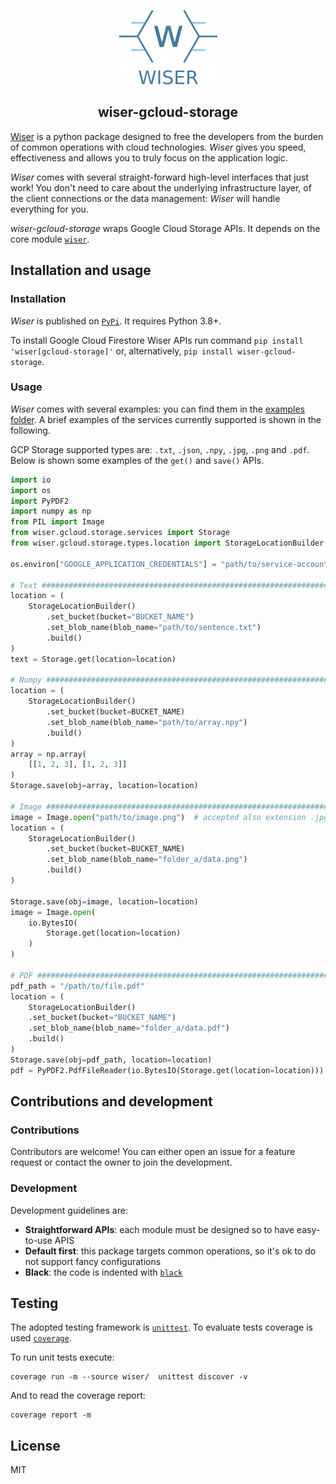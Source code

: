 <p align="center">
    <img src="https://raw.githubusercontent.com/ad-astra-tech/wiser/main/resources/logo.png" />
</p>
<h2 align="center">wiser-gcloud-storage</h2>

[Wiser](https://github.com/ad-astra-tech/wiser) is a python package designed to free the developers from the burden of common operations with cloud technologies.
_Wiser_ gives you speed, effectiveness and allows you to truly focus on the application logic.

_Wiser_ comes with several straight-forward high-level interfaces that just work! You don't need to care about the 
underlying infrastructure layer, of the client connections or the data management: _Wiser_ will handle everything for you.

_wiser-gcloud-storage_ wraps Google Cloud Storage APIs. It depends on the core module [`wiser`](https://github.com/ad-astra-tech/wiser).

## Installation and usage

### Installation

_Wiser_ is published on [`PyPi`](https://pypi.org/project/wiser/). It requires Python 3.8+.

To install Google Cloud Firestore Wiser APIs run command `pip install 'wiser[gcloud-storage]'` or, alternatively, `pip install wiser-gcloud-storage`.

### Usage
_Wiser_ comes with several examples: you can find them in the [examples folder](https://github.com/nicolamassarenti/wiser/tree/main/package/examples/). A brief examples of the services currently supported is shown in the following.

GCP Storage supported types are: `.txt`, `.json`, `.npy`, `.jpg`, `.png` and `.pdf`. Below is shown some examples of the `get()` and `save()` APIs.

```python
import io
import os
import PyPDF2
import numpy as np
from PIL import Image
from wiser.gcloud.storage.services import Storage
from wiser.gcloud.storage.types.location import StorageLocationBuilder

os.environ["GOOGLE_APPLICATION_CREDENTIALS"] = "path/to/service-account.json"

# Text #################################################################################################################
location = (
    StorageLocationBuilder()
        .set_bucket(bucket="BUCKET_NAME")
        .set_blob_name(blob_name="path/to/sentence.txt")
        .build()
)
text = Storage.get(location=location)

# Numpy ################################################################################################################
location = (
    StorageLocationBuilder()
        .set_bucket(bucket=BUCKET_NAME)
        .set_blob_name(blob_name="path/to/array.npy")
        .build()
)
array = np.array(
    [[1, 2, 3], [1, 2, 3]]
)
Storage.save(obj=array, location=location)

# Image ################################################################################################################
image = Image.open("path/to/image.png")  # accepted also extension .jpg
location = (
    StorageLocationBuilder()
        .set_bucket(bucket=BUCKET_NAME)
        .set_blob_name(blob_name="folder_a/data.png")
        .build()
)

Storage.save(obj=image, location=location)
image = Image.open(
    io.BytesIO(
        Storage.get(location=location)
    )
)

# PDF ##################################################################################################################
pdf_path = "/path/to/file.pdf"
location = (
    StorageLocationBuilder()
    .set_bucket(bucket="BUCKET_NAME")
    .set_blob_name(blob_name="folder_a/data.pdf")
    .build()
)
Storage.save(obj=pdf_path, location=location)
pdf = PyPDF2.PdfFileReader(io.BytesIO(Storage.get(location=location)))
```

## Contributions and development

### Contributions
Contributors are welcome! You can either open an issue for a feature request or contact the owner to join the development.

### Development
Development guidelines are:

* **Straightforward APIs**: each module must be designed so to have easy-to-use APIS
* **Default first**: this package targets common operations, so it's ok to do not support fancy configurations
* **Black**: the code is indented with [`black`](https://github.com/psf/black)

    
## Testing
The adopted testing framework is [`unittest`](https://docs.python.org/3/library/unittest.html). To evaluate tests coverage is 
used [`coverage`](https://coverage.readthedocs.io/en/6.1.2/). 

To run unit tests execute:
```shell
coverage run -m --source wiser/  unittest discover -v
```
And to read the coverage report:
```shell
coverage report -m
```
## License

MIT